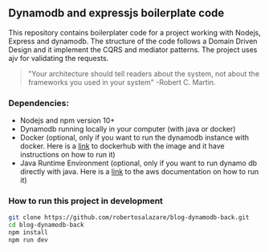 ## Dynamodb and expressjs boilerplate code
This repository contains boilerplater code for a project working with Nodejs, Express and dynamodb. The structure of the code follows a Domain Driven Design and it implement the CQRS and mediator patterns. The project uses ajv for validating the requests.

> "Your architecture should tell readers about the system, not about the frameworks you used in your system" -Robert C. Martin.

### Dependencies:
- Nodejs and npm version 10+
- Dynamodb running locally in your computer (with java or docker)
- Docker (optional, only if you want to run the dynamodb instance with docker. Here is a [link](https://hub.docker.com/r/amazon/dynamodb-local) to dockerhub with the image and it have instructions on how to run it)
- Java Runtime Environment (optional, only if you want to run dynamo db directly with java. Here is a [link](https://docs.aws.amazon.com/amazondynamodb/latest/developerguide/DynamoDBLocal.html) to the aws documentation on how to run it)

### How to run this project in development
```bash
git clone https://github.com/robertosalazare/blog-dynamodb-back.git
cd blog-dynamodb-back
npm install
npm run dev
```